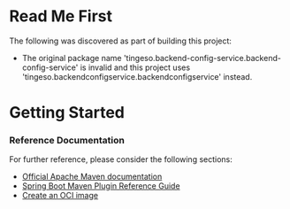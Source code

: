 # Read Me First
The following was discovered as part of building this project:

* The original package name 'tingeso.backend-config-service.backend-config-service' is invalid and this project uses 'tingeso.backendconfigservice.backendconfigservice' instead.

# Getting Started

### Reference Documentation
For further reference, please consider the following sections:

* [Official Apache Maven documentation](https://maven.apache.org/guides/index.html)
* [Spring Boot Maven Plugin Reference Guide](https://docs.spring.io/spring-boot/docs/2.7.13/maven-plugin/reference/html/)
* [Create an OCI image](https://docs.spring.io/spring-boot/docs/2.7.13/maven-plugin/reference/html/#build-image)

